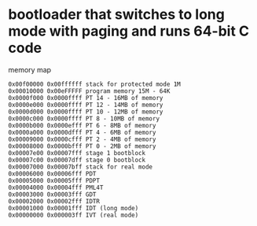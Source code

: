 # bootloader that switches to long mode with paging and runs 64-bit C code

memory map

    0x00f00000 0x00ffffff stack for protected mode 1M
    0x00010000 0x00eFFFFF program memory 15M - 64K
    0x0000f000 0x0000ffff PT 14 - 16MB of memory
    0x0000e000 0x0000ffff PT 12 - 14MB of memory
    0x0000d000 0x0000ffff PT 10 - 12MB of memory
    0x0000c000 0x0000ffff PT 8 - 10MB of memory
    0x0000b000 0x0000efff PT 6 - 8MB of memory
    0x0000a000 0x0000dfff PT 4 - 6MB of memory
    0x00009000 0x0000cfff PT 2 - 4MB of memory
    0x00008000 0x0000bfff PT 0 - 2MB of memory
    0x00007e00 0x00007fff stage 1 bootblock
    0x00007c00 0x00007dff stage 0 bootblock
    0x00007000 0x00007bff stack for real mode
    0x00006000 0x00006fff PDT
    0x00005000 0x00005fff PDPT
    0x00004000 0x00004fff PML4T
    0x00003000 0x00003fff GDT
    0x00002000 0x00002fff IDTR
    0x00001000 0x00001fff IDT (long mode)
    0x00000000 0x000003ff IVT (real mode)
